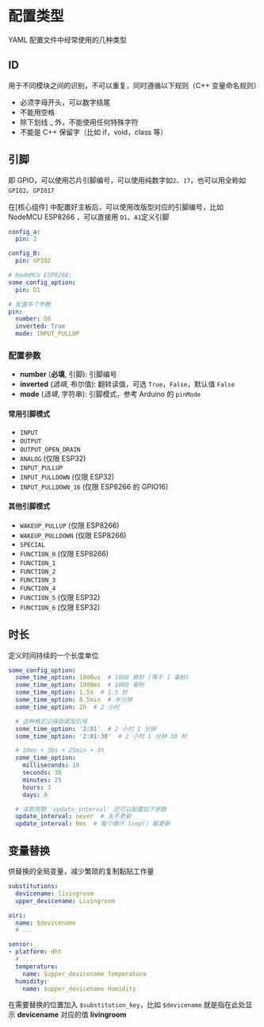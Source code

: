 # 配置类型

YAML 配置文件中经常使用的几种类型

## ID

用于不同模块之间的识别，不可以重复，同时遵循以下规则（C++ 变量命名规则）

 - 必须字母开头，可以数字结尾
 - 不能用空格
 - 除下划线 _ 外，不能使用任何特殊字符
 - 不能是 C++ 保留字（比如 if，void，class 等）


## 引脚

即 GPIO，可以使用芯片引脚编号，可以使用纯数字如`2`、`17`，也可以用全称如 `GPIO2`、`GPIO17`

在[核心组件] 中配置好主板后，可以使用改版型对应的引脚编号，比如 NodeMCU ESP8266 ，可以直接用 `D1`、`A1`定义引脚

```yaml
config_a:
  pin: 2

config_B:
  pin: GPIO2

# NodeMCU ESP8266:
some_config_option:
  pin: D1

# 配置多个参数
pin:
  number: D0
  inverted: True
  mode: INPUT_PULLUP
```

### 配置参数

- **number** (**必填**, 引脚): 引脚编号
- **inverted** (*选填*, 布尔值): 翻转读值，可选 `True`，`False`，默认值 `False`
- **mode** (*选填*, 字符串): 引脚模式，参考 Arduino 的 `pinMode`


#### 常用引脚模式

- `INPUT`
- `OUTPUT`
- `OUTPUT_OPEN_DRAIN`
- `ANALOG` (仅限 ESP32)
- `INPUT_PULLUP`
- `INPUT_PULLDOWN` (仅限 ESP32)
- `INPUT_PULLDOWN_16` (仅限 ESP8266 的 GPIO16)

#### 其他引脚模式

- `WAKEUP_PULLUP` (仅限 ESP8266)
- `WAKEUP_PULLDOWN` (仅限 ESP8266)
- `SPECIAL`
- `FUNCTION_0` (仅限 ESP8266)
- `FUNCTION_1`
- `FUNCTION_2`
- `FUNCTION_3`
- `FUNCTION_4`
- `FUNCTION_5` (仅限 ESP32)
- `FUNCTION_6` (仅限 ESP32)


## 时长

定义时间持续的一个长度单位

```yaml
some_config_option:
  some_time_option: 1000us  # 1000 微秒 (等于 1 毫秒)
  some_time_option: 1000ms  # 1000 毫秒
  some_time_option: 1.5s  # 1.5 秒
  some_time_option: 0.5min  # 半分钟
  some_time_option: 2h  # 2 小时

  # 这种格式记得收尾加引号
  some_time_option: '2:01'  # 2 小时 1 分钟
  some_time_option: '2:01:30'  # 2 小时 1 分钟 30 秒

  # 10ms + 30s + 25min + 3h
  some_time_option:
    milliseconds: 10
    seconds: 30
    minutes: 25
    hours: 3
    days: 0

  # 读取周期 'update_interval' 还可以配置如下参数
  update_interval: never  # 永不更新
  update_interval: 0ms  # 每个循环 loop() 都更新
```



## 变量替换

供替换的全局变量，减少繁琐的复制黏贴工作量


```yaml
substitutions:
  devicename: livingroom
  upper_devicename: Livingroom

airi:
  name: $devicename
  # ...

sensor:
- platform: dht
  # ...
  temperature:
    name: $upper_devicename Temperature
  humidity:
    name: $upper_devicename Humidity
```

在需要替换的位置加入 `$substitution_key`，比如 `$devicename` 就是指在此处显示 **devicename** 对应的值 **livingroom**


